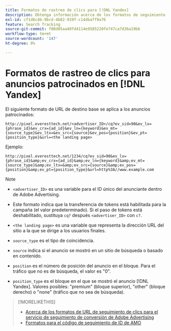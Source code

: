 ```yaml
---
title: Formatos de rastreo de clics para [!DNL Yandex]
description: Obtenga información acerca de los formatos de seguimiento de clics para [!DNL Yandex] cuentas.
exl-id: cf1d6c4b-9bcd-4b82-919f-c14dbaff9a76
feature: Search Tracking
source-git-commit: f80d05aa40fd4114e9585220fe747ca7d36a19bb
workflow-type: tm+mt
source-wordcount: '147'
ht-degree: 0%

---
```


# Formatos de rastreo de clics para anuncios patrocinados en [!DNL Yandex]

El siguiente formato de URL de destino base se aplica a los anuncios patrocinados:

`http://pixel.everesttech.net/<advertiser_ID>/cq?ev_sid=90&ev_lx={phrase_id}&ev_crx={ad_id}&ev_ln={keyword}&ev_mt={source_type}&ev_ltx=&ev_src={source}&ev_pos={position}&ev_pt={position_type}&url=<the landing page>`

Ejemplo:

`http://pixel.everesttech.net/1234/cq?ev_sid=90&ev_lx={phrase_id}&amp;ev_crx={ad_id}&amp;ev_ln={keyword}&amp;ev_mt={source_type}&amp;ev_ltx=&amp;ev_src={source}&amp;ev_pos={position}&amp;ev_pt={position_type}&url=http%3A//www.example.com`

>[!NOTE]
>
>* `<advertiser_ID>` es una variable para el ID único del anunciante dentro de Adobe Advertising.
>
>* Este formato indica que la transferencia de tokens está habilitada para la campaña (el valor predeterminado). Si el paso de tokens está deshabilitado, sustituya `cq?` después `<advertiser_ID>` con `c?`.
>
>* `<the landing page>` es una variable que representa la dirección URL del sitio a la que se dirige a los usuarios finales.
>
>* `source_type`  es el tipo de coincidencia.
>
>* `source` indica si el anuncio se mostró en un sitio de búsqueda o basado en contenido.
>
>* `position` es el número de posición del anuncio en el bloque. Para el tráfico que no es de búsqueda, el valor es &quot;0&quot;.
>
>* `position_type` es el bloque en el que se mostró el anuncio [!DNL Yandex]. Valores posibles: &quot;premium&quot; (bloque superior), &quot;other&quot; (bloque derecho) o &quot;none&quot; (tráfico que no sea de búsqueda).

>[!MORELIKETHIS]
>
>* [Acerca de los formatos de URL de seguimiento de clics para el servicio de seguimiento de conversión de Adobe Advertising](formats-click-tracking-about.md)
>* [Formatos para el código de seguimiento de ID de AMO](skwcid-tracking-parameter.md)
